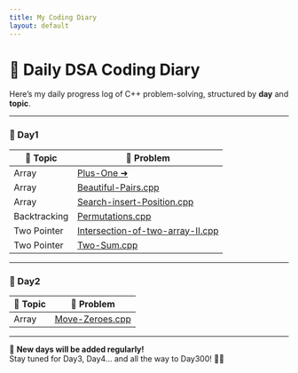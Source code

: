 ```yaml
---
title: My Coding Diary
layout: default
---
```


# 📘 Daily DSA Coding Diary

Here’s my daily progress log of C++ problem-solving, structured by **day** and **topic**.

---

### 📅 Day1

| 📁 Topic | 📄 Problem |
|----------|------------|
| Array | [Plus-One ➜](/Code-Diary/problems/Day1_Array_Plus-One) |
| Array | [Beautiful-Pairs.cpp](/Code-Diary/Array/Beautiful-Pairs.cpp) |
| Array | [Search-insert-Position.cpp](/Code-Diary/Array/Search-insert-Position.cpp) |
| Backtracking | [Permutations.cpp](/Code-Diary/Array/Permutations.cpp) |
| Two Pointer | [Intersection-of-two-array-II.cpp](/Code-Diary/Two%20Pointer/Intersection-of-two-array-II.cpp) |
| Two Pointer | [Two-Sum.cpp](/Code-Diary/Two%20Pointer/Two-Sum.cpp) |

---

### 📅 Day2

| 📁 Topic | 📄 Problem |
|----------|------------|
| Array | [Move-Zeroes.cpp](/Code-Diary/Array/Move-Zeroes.cpp) |

---

📌 **New days will be added regularly!**  
Stay tuned for Day3, Day4… and all the way to Day300! 🧠🔥
